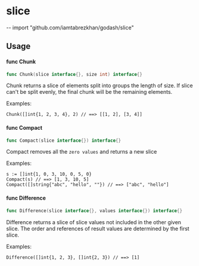 # slice
--
    import "github.com/iamtabrezkhan/godash/slice"


## Usage

#### func  Chunk

```go
func Chunk(slice interface{}, size int) interface{}
```
Chunk returns a slice of elements split into groups the length of size. If slice
can't be split evenly, the final chunk will be the remaining elements.

Examples:

    Chunk([]int{1, 2, 3, 4}, 2) // ==> [[1, 2], [3, 4]]

#### func  Compact

```go
func Compact(slice interface{}) interface{}
```
Compact removes all the `zero values` and returns a new slice

Examples:

    s := []int{1, 0, 3, 10, 0, 5, 0}
    Compact(s) // ==> [1, 3, 10, 5]
    Compact([]string{"abc", "hello", ""}) // ==> ["abc", "hello"]

#### func  Difference

```go
func Difference(slice interface{}, values interface{}) interface{}
```
Difference returns a slice of slice values not included in the other given
slice. The order and references of result values are determined by the first
slice.

Examples:

    Difference([]int{1, 2, 3}, []int{2, 3}) // ==> [1]
